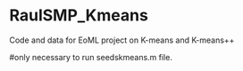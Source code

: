 # RaulSMP_Kmeans
Code and data for EoML project on K-means and K-means++

#only necessary to run seedskmeans.m file.
